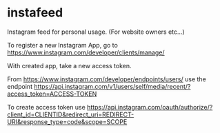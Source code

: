 # instafeed
Instagram feed for personal usage. (For website owners etc...)

To register a new Instagram App, go to https://www.instagram.com/developer/clients/manage/

With created app, take a new access token.

From https://www.instagram.com/developer/endpoints/users/ use the endpoint https://api.instagram.com/v1/users/self/media/recent/?access_token=ACCESS-TOKEN

To create access token use https://api.instagram.com/oauth/authorize/?client_id=CLIENTID&redirect_uri=REDIRECT-URI&response_type=code&scope=SCOPE
